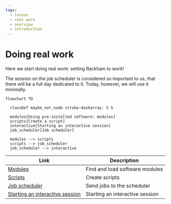 ```yaml
---
tags:
  - lesson
  - real work
  - overview
  - introduction
---
```


# Doing real work

Here we start doing real work: setting Rackham to work!

The session on the job scheduler is considered so important to us,
that there will be a full day dedicated to it.
Today, however, we will use it minimally.

```mermaid
flowchart TD

  classDef maybe_not_node stroke-dasharray: 5 5

  modules[Using pre-installed software: modules]
  scripts[Create a script]
  interactive[Starting an interactive session]
  job_scheduler[Job scheduler]

  modules --> scripts
  scripts --> job_scheduler
  job_scheduler --> interactive
```

Link                                                                          |Description
------------------------------------------------------------------------------|--------------------------------------------------------------------------
[Modules](../sessions/modules.md)                                             |Find and load software modules
[Scripts](../sessions/scripts.md)                                             |Create scripts
[Job scheduler](../sessions/job_scheduler.md)                                 |Send jobs to the scheduler
[Starting an interactive session](../sessions/start_interactive_session.md)   |Starting an interactive session

